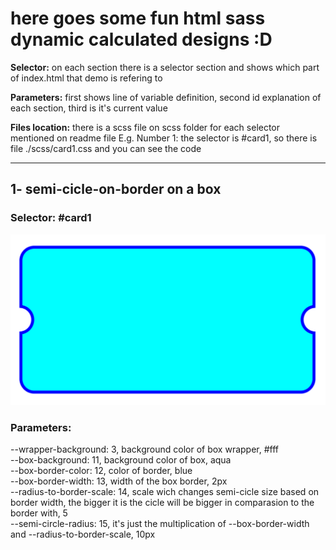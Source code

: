 # here goes some fun html sass dynamic calculated designs :D

**Selector:** on each section there is a selector section and shows which part of index.html that demo is refering to

**Parameters:** first shows line of variable definition, second id explanation of each section, third is it's current value

**Files location:** there is a scss file on scss folder for each selector mentioned on readme file
E.g. Number 1: the selector is #card1, so there is file ./scss/card1.css and you can see the code

<hr/>

## 1- semi-cicle-on-border on a box

### Selector: #card1

![semi-cicle-on-border](./readmeImg/semi-cicle.png)

### Parameters:

--wrapper-background: 3, background color of box wrapper, #fff <br/>
--box-background: 11, background color of box, aqua <br/>
--box-border-color: 12, color of border, blue <br/>
--box-border-width: 13, width of the box border, 2px <br/>
--radius-to-border-scale: 14, scale wich changes semi-cicle size based on border width, the bigger it is the cicle will be bigger in comparasion to the border with, 5 <br/>
--semi-circle-radius: 15, it's just the multiplication of --box-border-width and --radius-to-border-scale, 10px

